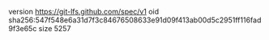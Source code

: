 version https://git-lfs.github.com/spec/v1
oid sha256:547f548e6a31d7f3c84676508633e91d09f413ab00d5c2951ff116fad9f3e65c
size 5257
